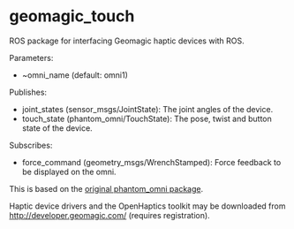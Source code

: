 # geomagic_touch

ROS package for interfacing Geomagic haptic devices with ROS.

Parameters:
- ~omni_name (default: omni1)

Publishes:
- joint_states (sensor_msgs/JointState): The joint angles of the device.
- touch_state (phantom_omni/TouchState): The pose, twist and button state of the device.

Subscribes:
- force_command (geometry_msgs/WrenchStamped): Force feedback to be displayed on the omni.

This is based on the [original phantom_omni package](http://www.ros.org/wiki/phantom_omni).

Haptic device drivers and the OpenHaptics toolkit may be downloaded from http://developer.geomagic.com/ (requires registration).
